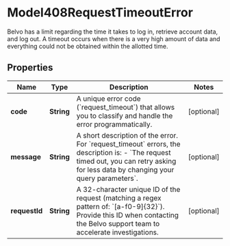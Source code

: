 

# Model408RequestTimeoutError

Belvo has a limit regarding the time it takes to log in, retrieve account data, and log out. A timeout occurs when there is a very high amount of data and everything could not be obtained within the allotted time.

## Properties

| Name | Type | Description | Notes |
|------------ | ------------- | ------------- | -------------|
|**code** | **String** | A unique error code (&#x60;request_timeout&#x60;) that allows you to classify and handle the error programmatically. |  [optional] |
|**message** | **String** | A short description of the error.  For &#x60;request_timeout&#x60; errors, the description is:    - &#x60;The request timed out, you can retry asking for less data by changing your query parameters&#x60;. |  [optional] |
|**requestId** | **String** | A 32-character unique ID of the request (matching a regex pattern of: &#x60;[a-f0-9]{32}&#x60;). Provide this ID when contacting the Belvo support team to accelerate investigations. |  [optional] |



